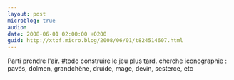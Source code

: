 ```yaml
---
layout: post
microblog: true
audio: 
date: 2008-06-01 02:00:00 +0200
guid: http://xtof.micro.blog/2008/06/01/t824514607.html
---
```

Parti prendre l'air. #todo construire le jeu plus tard. cherche iconographie : pavés, dolmen, grandchêne, druide, mage, devin, sesterce, etc
